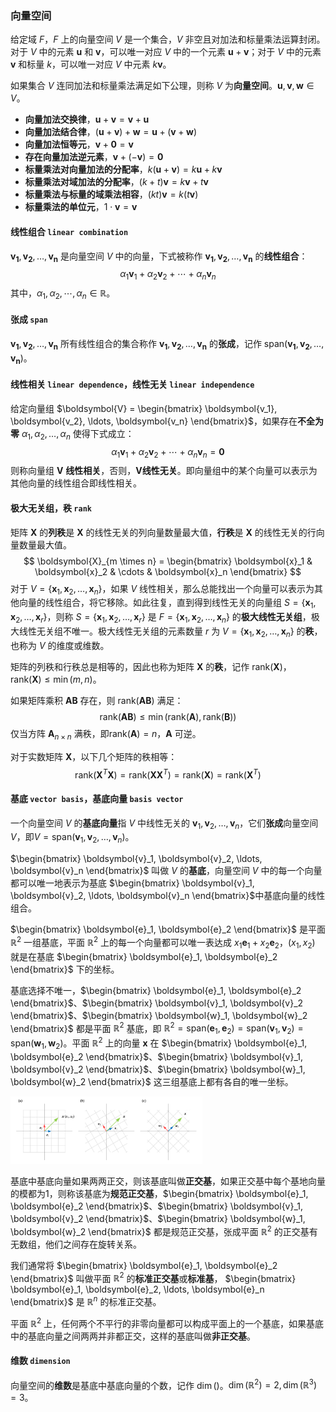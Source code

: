 ### 向量空间

给定域 $F$，$F$ 上的向量空间 $V$ 是一个集合，$V$ 非空且对加法和标量乘法运算封闭。对于 $V$ 中的元素 $\boldsymbol{u}$ 和 $\boldsymbol{v}$，可以唯一对应 $V$ 中的一个元素 $\boldsymbol{u} + \boldsymbol{v}$；对于 $V$ 中的元素 $\boldsymbol{v}$ 和标量 $k$，可以唯一对应 $V$ 中元素 $k\boldsymbol{v}$。

如果集合 $V$ 连同加法和标量乘法满足如下公理，则称 $V$ 为**向量空间**。$\boldsymbol{u}, \boldsymbol{v}, \boldsymbol{w} \in V$。

- **向量加法交换律**，$\boldsymbol{u} + \boldsymbol{v} = \boldsymbol{v} + \boldsymbol{u}$
- **向量加法结合律**，$(\boldsymbol{u} + \boldsymbol{v}) + \boldsymbol{w} = \boldsymbol{u} + (\boldsymbol{v} + \boldsymbol{w})$
- **向量加法恒等元**，$\boldsymbol{v} + \boldsymbol{0} = \boldsymbol{v}$
- **存在向量加法逆元素**，$\boldsymbol{v} + (-\boldsymbol{v}) = \boldsymbol{0}$
- **标量乘法对向量加法的分配率**，$k(\boldsymbol{u} + \boldsymbol{v}) = k\boldsymbol{u} + k\boldsymbol{v}$
- **标量乘法对域加法的分配率**，$(k+t)\boldsymbol{v} = k\boldsymbol{v} + t\boldsymbol{v}$
- **标量乘法与标量的域乘法相容**，$(kt)\boldsymbol{v} = k(t\boldsymbol{v})$
- **标量乘法的单位元**，$1 \cdot \boldsymbol{v} = \boldsymbol{v}$

#### 线性组合 `linear combination`

$\boldsymbol{v_1}, \boldsymbol{v_2}, \ldots, \boldsymbol{v_n}$ 是向量空间 $V$ 中的向量，下式被称作 $\boldsymbol{v_1}, \boldsymbol{v_2}, \ldots, \boldsymbol{v_n}$ 的**线性组合**：
$$
\alpha_1\boldsymbol{v}_1 + \alpha_2\boldsymbol{v}_2 + \cdots + \alpha_n\boldsymbol{v}_n
$$
其中，$\alpha_1, \alpha_2, \cdots,\alpha_n \in \mathbb{R}$。

#### 张成 `span`

$\boldsymbol{v_1}, \boldsymbol{v_2}, \ldots, \boldsymbol{v_n}$ 所有线性组合的集合称作 $\boldsymbol{v_1}, \boldsymbol{v_2}, \ldots, \boldsymbol{v_n}$ 的**张成**，记作 $\text{span}(\boldsymbol{v_1}, \boldsymbol{v_2}, \ldots, \boldsymbol{v_n})$。

####  线性相关 `linear dependence`，线性无关 `linear independence`

给定向量组 $\boldsymbol{V} = \begin{bmatrix} \boldsymbol{v_1}, \boldsymbol{v_2}, \ldots, \boldsymbol{v_n} \end{bmatrix}$，如果存在**不全为零** $\alpha_1, \alpha_2, \ldots, \alpha_n$ 使得下式成立：
$$
\alpha_1\boldsymbol{v}_1 + \alpha_2\boldsymbol{v}_2 + \cdots + \alpha_n\boldsymbol{v}_n = \boldsymbol{0}
$$
则称向量组 $\boldsymbol{V}$ **线性相关**，否则，$\boldsymbol{V}$​ **线性无关**。即向量组中的某个向量可以表示为其他向量的线性组合即线性相关。

#### 极大无关组，秩 `rank`

矩阵 $\boldsymbol{X}$ 的**列秩**是 $\boldsymbol{X}$ 的线性无关的列向量数量最大值，**行秩**是 $\boldsymbol{X}$ 的线性无关的行向量数量最大值。
$$
\boldsymbol{X}_{m \times n} = \begin{bmatrix} \boldsymbol{x}_1 & \boldsymbol{x}_2 & \cdots & \boldsymbol{x}_n \end{bmatrix}
$$
对于 $V = \{\boldsymbol{x}_1, \boldsymbol{x}_2, \ldots, \boldsymbol{x}_n \}$，如果 $V$ 线性相关，那么总能找出一个向量可以表示为其他向量的线性组合，将它移除。如此往复，直到得到线性无关的向量组 $S = \{\boldsymbol{x}_1, \boldsymbol{x}_2, \ldots, \boldsymbol{x}_r \}$，则称 $S = \{\boldsymbol{x}_1, \boldsymbol{x}_2, \ldots, \boldsymbol{x}_r \}$ 是 $F = \{\boldsymbol{x}_1, \boldsymbol{x}_2, \ldots, \boldsymbol{x}_n \}$ 的**极大线性无关组**，极大线性无关组不唯一。极大线性无关组的元素数量 $r$ 为 $V = \{\boldsymbol{x}_1, \boldsymbol{x}_2, \ldots, \boldsymbol{x}_n \}$ 的**秩**，也称为 $V$ 的维度或维数。

矩阵的列秩和行秩总是相等的，因此也称为矩阵 $\boldsymbol{X}$ 的**秩**，记作 $\text{rank}(\boldsymbol{X})$，$\text{rank}({\boldsymbol{X}}) \leqslant \min(m, n)$。

如果矩阵乘积 $\boldsymbol{A}\boldsymbol{B}$ 存在，则 $\text{rank}(\boldsymbol{A}\boldsymbol{B})$ 满足：
$$
\text{rank}(\boldsymbol{A}\boldsymbol{B}) \leqslant \min(\text{rank}(\boldsymbol{A}), \text{rank}(\boldsymbol{B}))
$$
仅当方阵 $\boldsymbol{A}_{n \times n}$ 满秩，即$\text{rank}(\boldsymbol{A}) = n$，$\boldsymbol{A}$ 可逆。

对于实数矩阵 $\boldsymbol{X}$，以下几个矩阵的秩相等：
$$
\text{rank}(\boldsymbol{X}^T\boldsymbol{X}) = \text{rank}(\boldsymbol{X}\boldsymbol{X}^T) = \text{rank}(\boldsymbol{X}) = \text{rank}(\boldsymbol{X}^T)
$$

#### 基底 `vector basis`，基底向量 `basis vector`

一个向量空间 $V$ 的**基底向量**指 $V$ 中线性无关的 $\boldsymbol{v}_1, \boldsymbol{v}_2, \ldots, \boldsymbol{v}_n$，它们**张成**向量空间 $V$，即$V = \text{span}(\boldsymbol{v}_1, \boldsymbol{v}_2, \ldots, \boldsymbol{v}_n)$。

$\begin{bmatrix} \boldsymbol{v}_1, \boldsymbol{v}_2, \ldots, \boldsymbol{v}_n \end{bmatrix}$ 叫做 $V$ 的**基底**，向量空间 $V$ 中的每一个向量都可以唯一地表示为基底 $\begin{bmatrix} \boldsymbol{v}_1, \boldsymbol{v}_2, \ldots, \boldsymbol{v}_n \end{bmatrix}$​​ 中基底向量的线性组合。

$\begin{bmatrix} \boldsymbol{e}_1, \boldsymbol{e}_2 \end{bmatrix}$ 是平面 $\mathbb{R}^2$ 一组基底，平面 $\mathbb{R}^2$ 上的每一个向量都可以唯一表达成 $x_1\boldsymbol{e}_1 + x_2\boldsymbol{e}_2$，$(x_1, x_2)$ 就是在基底 $\begin{bmatrix} \boldsymbol{e}_1, \boldsymbol{e}_2 \end{bmatrix}$ 下的坐标。

基底选择不唯一，$\begin{bmatrix} \boldsymbol{e}_1, \boldsymbol{e}_2 \end{bmatrix}$、$\begin{bmatrix} \boldsymbol{v}_1, \boldsymbol{v}_2 \end{bmatrix}$、$\begin{bmatrix} \boldsymbol{w}_1, \boldsymbol{w}_2 \end{bmatrix}$ 都是平面 $\mathbb{R}^2$ 基底，即 $\mathbb{R}^2 = \text{span}(\boldsymbol{e}_1, \boldsymbol{e}_2) = \text{span}(\boldsymbol{v}_1, \boldsymbol{v}_2) = \text{span}(\boldsymbol{w}_1, \boldsymbol{w}_2)$。平面 $\mathbb{R}^2$ 上的向量 $\boldsymbol{x}$ 在 $\begin{bmatrix} \boldsymbol{e}_1, \boldsymbol{e}_2 \end{bmatrix}$、$\begin{bmatrix} \boldsymbol{v}_1, \boldsymbol{v}_2 \end{bmatrix}$、$\begin{bmatrix} \boldsymbol{w}_1, \boldsymbol{w}_2 \end{bmatrix}$ 这三组基底上都有各自的唯一坐标。

<img src="./_Resources/vector_space/vector_space_001.png" style="zoom:30%;" />

基底中基底向量如果两两正交，则该基底叫做**正交基**，如果正交基中每个基地向量的模都为$1$，则称该基底为**规范正交基**，$\begin{bmatrix} \boldsymbol{e}_1, \boldsymbol{e}_2 \end{bmatrix}$、$\begin{bmatrix} \boldsymbol{v}_1, \boldsymbol{v}_2 \end{bmatrix}$、$\begin{bmatrix} \boldsymbol{w}_1, \boldsymbol{w}_2 \end{bmatrix}$ 都是规范正交基，张成平面 $\mathbb{R}^2$ 的正交基有无数组，他们之间存在旋转关系。

我们通常将 $\begin{bmatrix} \boldsymbol{e}_1, \boldsymbol{e}_2 \end{bmatrix}$ 叫做平面 $\mathbb{R}^2$ 的**标准正交基**或**标准基**， $\begin{bmatrix} \boldsymbol{e}_1, \boldsymbol{e}_2, \ldots, \boldsymbol{e}_n \end{bmatrix}$ 是 $\mathbb{R}^n$​ 的标准正交基。

平面 $\mathbb{R}^2$ 上，任何两个不平行的非零向量都可以构成平面上的一个基底，如果基底中的基底向量之间两两并非都正交，这样的基底叫做**非正交基**。

#### 维数 `dimension`

向量空间的**维数**是基底中基底向量的个数，记作 $\dim()$。$\dim(\mathbb{R}^2) = 2, \dim(\mathbb{R}^3) = 3$。























